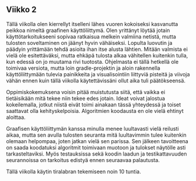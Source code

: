 ## Viikko 2

Tällä viikolla olen kierrellyt itselleni lähes vuoren kokoiseksi kasvanutta peikkoa nimeltä graafinen käyttöliittymä. Olen yrittänyt löytää jotain käyttötarkoitukseeni sopivaa ratkaisua melkein valmiina netistä, mutta tulosten soveltaminen on jäänyt hyvin vähäiseksi. Lopulta luovutin ja päädyin yrittämään tehdä asioita ihan itse alusta lähtien. Mitään valmista ei vielä ole esitettäväksi, mutta ehkäpä tulosta alkaa vähitellen kuitenkin tulla, kun edessä on jo muutama rivi tuotosta. Ohjelmasta ei tällä hetkellä ole toimivaa versiota, mutta loin gradle-projektin ja aloin rakennella käyttöliittymään tulevia painikkeita ja visualisointiin liittyviä pisteitä ja viivoja vähän ennen kuin tällä viikolla käytettävissäni ollut aika tuli päätökseensä.

Oppimiskokemuksena voisin pitää muistutusta siitä, että vaikka ei tietäisikään mitä tekee niin tekee edes jotain. Ideat voivat jalostua kokeilemalla, jotkut niistä eivät toimi ainakaan tässä yhteydessä ja toiset saattavat olla kehityskelpoisia. Algoritmien koodausta en ole vielä ehtinyt aloittaa.

Graafisen käyttöliittymän kanssa minulla menee luultavasti vielä reilusti aikaa, mutta sen avulla tulosten seuranta mitä luultavimmin tulee kuitenkin olemaan helpompaa, joten jatkan vielä sen parissa. Sen jälkeen tavoitteena on saada koodatuksi algoritmit toimivaan muotoon ja tulokset näytölle asti tarkasteltaviksi. Myös testauksissa sekä koodin laadun ja testikattavuuden seurannoissa on tarkoitus edistyä ennen seuraavaa palautusta.

Tällä viikolla käytin tiralabran tekemiseen noin 10 tuntia. 
